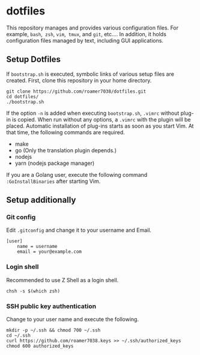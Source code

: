 # dotfiles

This repository manages and provides various configuration files. For example, `bash`,` zsh`, `vim`,` tmux`, and `git`, etc.... In addition, it holds configuration files managed by text, including GUI applications.

## Setup Dotfiles

If `bootstrap.sh` is executed, symbolic links of various setup files are created.
First, clone this repository in your home directory.
```
git clone https://github.com/roamer7038/dotfiles.git
cd dotfiles/
./bootstrap.sh
```

If the option `-n` is added when executing `bootstrap.sh`, `.vimrc` without plug-in is copied.
When run without any options, a `.vimrc` with the plugin will be placed.
Automatic installation of plug-ins starts as soon as you start Vim. At that time, the following commands are required.

* make
* go (Only the translation plugin depends.)
* nodejs
* yarn (nodejs package manager)

If you are a Golang user, execute the following command `:GoInstallBinaries` after starting Vim.

## Setup additionally

### Git config

Edit `.gitconfig` and change it to your username and Email.
```
[user]
	name = username
	email = your@example.com
```

### Login shell 

Recommended to use Z Shell as a login shell.
```
chsh -s $(which zsh)
```

### SSH public key authentication

Change to your user name and execute the following.
```
mkdir -p ~/.ssh && chmod 700 ~/.ssh
cd ~/.ssh
curl https://github.com/roamer7038.keys >> ~/.ssh/authorized_keys
chmod 600 authorized_keys
```
